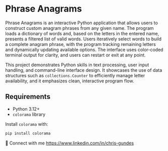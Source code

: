 # Phrase Anagrams

Phrase Anagrams is an interactive Python application that allows users to construct custom anagram phrases from any given name. The program loads a dictionary of words and, based on the letters in the entered name, presents a filtered list of valid words. Users iteratively select words to build a complete anagram phrase, with the program tracking remaining letters and dynamically updating available options. The interface uses color-coded terminal output for clarity, and users can restart or exit at any point.

This project demonstrates Python skills in text processing, user input handling, and command-line interface design. It showcases the use of data structures such as `collections.Counter` to efficiently manage letter availability, and it emphasizes clean, interactive program flow.

## Requirements

- Python 3.12+
- `colorama` library

Install `colorama` with:

```bash
pip install colorama
```

🔗 Connect with me https://www.linkedin.com/in/chris-gundes
